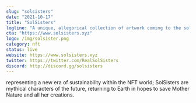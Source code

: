 ```yaml
---
slug: "solsisters"
date: "2021-10-17"
title: "SolSisters"
logline: "A unique, allegorical collection of artwork coming to the solana blockchain, representing a new era of sustainability in NFTs"
cta: "https://www.solsisters.xyz"
logo: /img/solsister.png
category: nft
status: live
website: https://www.solsisters.xyz
twitter: https://twitter.com/RealSolSisters
discord: http://discord.gg/solsisters
---
```


representing a new era of sustainability within the NFT world; SolSisters are mythical characters of the future,
returning to Earth in hopes to save Mother Nature and all her creations.
